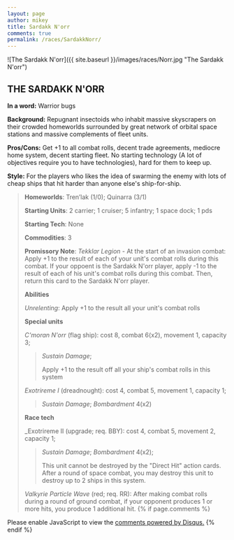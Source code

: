 ```yaml
---
layout: page
author: mikey
title: Sardakk N'orr
comments: true
permalink: /races/SardakkNorr/
---
```


![The Sardakk N'orr]({{ site.baseurl }}/images/races/Norr.jpg "The Sardakk N'orr")

## THE SARDAKK N'ORR

**In a word:** Warrior bugs

**Background:** Repugnant insectoids who inhabit massive skyscrapers on their crowded homeworlds surrounded by great network of orbital space stations and massive complements of fleet units.

**Pros/Cons:** Get +1 to all combat rolls, decent trade agreements, mediocre home system, decent starting fleet. No starting technology (A lot of objectives require you to have technologies), hard for them to keep up.

**Style:** For the players who likes the idea of swarming the enemy with lots of cheap ships that hit harder than anyone else's ship-for-ship.

>**Homeworlds**:  Tren’lak (1/0); Quinarra (3/1)
>
>**Starting Units**: 2 carrier; 1 cruiser; 5 infantry; 1 space dock; 1 pds
>
>**Starting Tech**: None
>
>**Commodities**: 3
>
>**Promissory Note**: _Tekklar Legion_ - At the start of an invasion combat: Apply +1 to the result of each of your unit's combat rolls during this combat. If your oppoent is the Sardakk N'orr player, apply -1 to the result of each of his unit's combat rolls during this combat. Then, return this card to the Sardakk N'orr player.
>
>**Abilities**
>
>_Unrelenting_: Apply +1 to the result all your unit's combat rolls
>
>**Special units**
>
>_C'moran N'orr_ (flag ship): cost 8, combat 6(x2), movement 1, capacity 3; 
>>_Sustain Damage_;
>>
>>Apply +1 to the result off all your ship's combat rolls in this system
>
>_Exotrireme I_ (dreadnought): cost 4, combat 5, movement 1, capacity 1; 
>>_Sustain Damage_; _Bombardment_ 4(x2) 
>
>**Race tech**
>
>_Exotrireme II (upgrade; req. BBY): cost 4, combat 5, movement 2, capacity 1; 
>>_Sustain Damage_; _Bombardment_ 4(x2); 
>>
>>This unit cannot be destroyed by the "Direct Hit" action cards. After a round of space combat, you may destroy this unit to destroy up to 2 ships in this system. 
>
>_Valkyrie Particle Wave_ (red; req. RR): After making combat rolls during a round of ground combat, if your opponent produces 1 or more hits, you produce 1 additional hit.
{% if page.comments %}
<div id="disqus_thread"></div>
<script>

/**
*  RECOMMENDED CONFIGURATION VARIABLES: EDIT AND UNCOMMENT THE SECTION BELOW TO INSERT DYNAMIC VALUES FROM YOUR PLATFORM OR CMS.
*  LEARN WHY DEFINING THESE VARIABLES IS IMPORTANT: https://disqus.com/admin/universalcode/#configuration-variables*/
/*
var disqus_config = function () {
this.page.url = PAGE_URL;  // Replace PAGE_URL with your page's canonical URL variable
this.page.identifier = PAGE_IDENTIFIER; // Replace PAGE_IDENTIFIER with your page's unique identifier variable
};
*/
(function() { // DON'T EDIT BELOW THIS LINE
var d = document, s = d.createElement('script');
s.src = 'https://mikeymischief-github-io.disqus.com/embed.js';
s.setAttribute('data-timestamp', +new Date());
(d.head || d.body).appendChild(s);
})();
</script>
<noscript>Please enable JavaScript to view the <a href="https://disqus.com/?ref_noscript">comments powered by Disqus.</a></noscript>
<script id="dsq-count-scr" src="//mikeymischief-github-io.disqus.com/count.js" async></script>                            
{% endif %}
